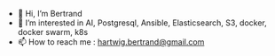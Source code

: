 - 👋 Hi, I’m Bertrand
- 👀 I’m interested in AI, Postgresql, Ansible, Elasticsearch, S3, docker, docker swarm, k8s
- 📫 How to reach me : hartwig.bertrand@gmail.com

<!---
beh74/beh74 is a ✨ special ✨ repository because its `README.md` (this file) appears on your GitHub profile.
You can click the Preview link to take a look at your changes.
--->
